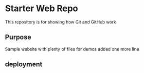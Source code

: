 # Starter Web Repo

This repository is for showing how Git and GitHub work

## Purpose

Sample website with plenty of files for demos
added one more line

## deployment